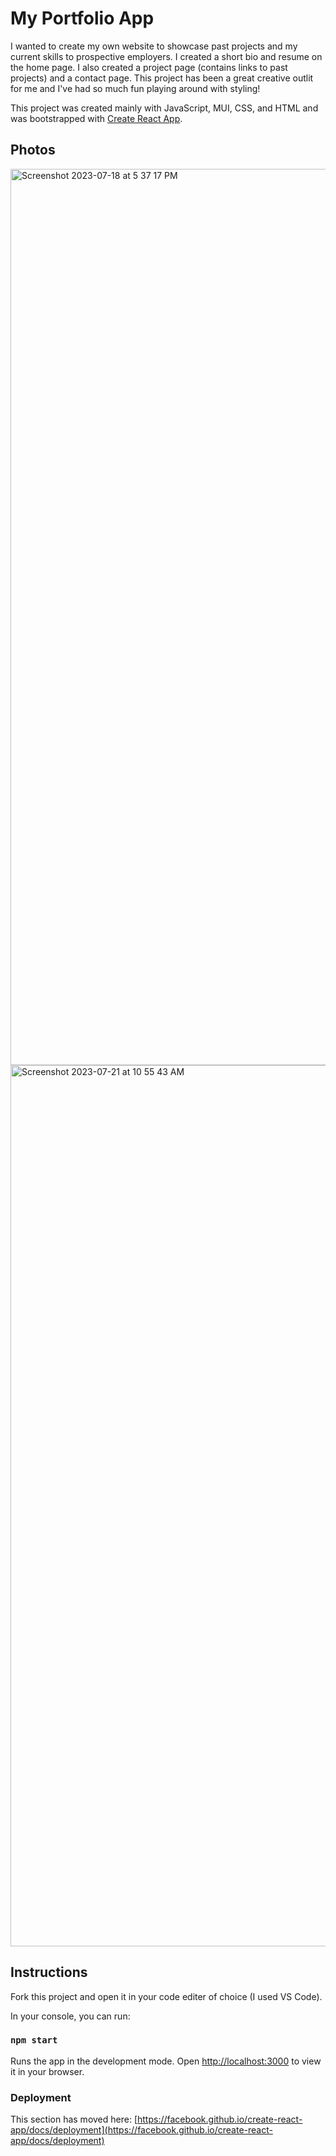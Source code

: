# My Portfolio App

I wanted to create my own website to showcase past projects and my current skills to prospective employers. I created a short bio and resume on the home page. I also created a project page (contains links to past projects) and a contact page. This project has been a great creative outlit for me and I've had so much fun playing around with styling!

This project was created mainly with JavaScript, MUI, CSS, and HTML and was bootstrapped with [Create React App](https://github.com/facebook/create-react-app).

## Photos 

<img width="1434" alt="Screenshot 2023-07-18 at 5 37 17 PM" src="https://github.com/searley96/my-app/assets/119346063/730b682a-0764-4e5c-b756-b98863d2d713">

<img width="1410" alt="Screenshot 2023-07-21 at 10 55 43 AM" src="https://github.com/searley96/my-app/assets/119346063/c52020f1-75e3-4a5d-9984-46994908f9d8">

## Instructions

Fork this project and open it in your code editer of choice (I used VS Code).

In your console, you can run: 

### `npm start`

Runs the app in the development mode.
Open [http://localhost:3000](http://localhost:3000) to view it in your browser.


### Deployment

This section has moved here: [https://facebook.github.io/create-react-app/docs/deployment](https://facebook.github.io/create-react-app/docs/deployment)


